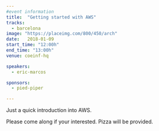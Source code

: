 ```yaml
---
#event information
title:  "Getting started with AWS"
tracks: 
  - barcelona
image: "https://placeimg.com/800/450/arch"
date:   2018-01-09
start_time: "12:00h"
end_time: "13:00h"
venue: coeinf-hq

speakers:
  - eric-marcos

sponsors:
  - pied-piper

---
```


Just a quick introduction into AWS.

Please come along if your interested. Pizza will be provided.
